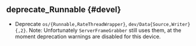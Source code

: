 deprecate_Runnable {#devel}
------------------

* Deprecate `os/{Runnable,RateThreadWrapper}`, `dev/Data{Source,Writer}{,2}`.
  Note: Unfortunately `ServerFrameGrabber` still uses them, at the moment
  deprecation warnings are disabled for this device.
